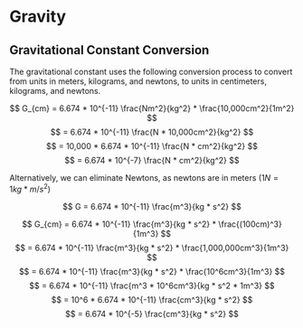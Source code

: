 # Gravity

## Gravitational Constant Conversion

The gravitational constant uses the following conversion process to convert from units in meters, kilograms, and newtons, to units in centimeters, kilograms, and newtons.

$$
G_{cm} = 6.674 * 10^{-11} \frac{Nm^2}{kg^2} * \frac{10,000cm^2}{1m^2}
$$
$$
= 6.674 * 10^{-11} \frac{N * 10,000cm^2}{kg^2}
$$
$$
= 10,000 * 6.674 * 10^{-11} \frac{N * cm^2}{kg^2}
$$
$$
= 6.674 * 10^{-7} \frac{N * cm^2}{kg^2}
$$

Alternatively, we can eliminate Newtons, as newtons are in meters ($1N = 1kg*m/s^2$)

$$
G = 6.674 * 10^{-11} \frac{m^3}{kg * s^2}
$$

$$
G_{cm} = 6.674 * 10^{-11} \frac{m^3}{kg * s^2} * \frac{(100cm)^3}{1m^3}
$$
$$
= 6.674 * 10^{-11} \frac{m^3}{kg * s^2} * \frac{1,000,000cm^3}{1m^3}
$$
$$
= 6.674 * 10^{-11} \frac{m^3}{kg * s^2} * \frac{10^6cm^3}{1m^3}
$$
$$
= 6.674 * 10^{-11} \frac{m^3 * 10^6cm^3}{kg * s^2 * 1m^3}
$$
$$
= 10^6 * 6.674 * 10^{-11} \frac{cm^3}{kg * s^2}
$$
$$
= 6.674 * 10^{-5} \frac{cm^3}{kg * s^2}
$$
